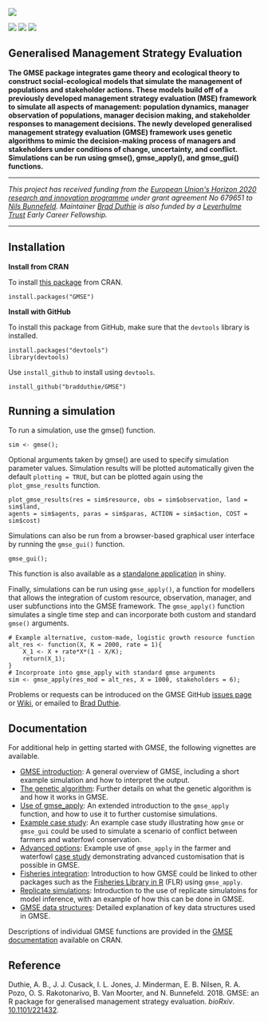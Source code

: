 ![](https://raw.githubusercontent.com/bradduthie/gmse/1727ea37f32f0f40df8ee6e8277d0d1723c88639/notebook/images/GMSE_logo_name.png)

[![](http://www.r-pkg.org/badges/version/GMSE?color=yellowgreen)](https://cran.r-project.org/package=GMSE) [![](http://cranlogs.r-pkg.org/badges/grand-total/GMSE?color=yellowgreen)](http://cranlogs.r-pkg.org/badges/grand-total/GMSE)
[![](http://cranlogs.r-pkg.org/badges/last-month/GMSE?color=yellowgreen)](http://cranlogs.r-pkg.org/badges/last-month/GMSE)


Generalised Management Strategy Evaluation
--------------------------------------------------------------------------------

**The GMSE package integrates game theory and ecological theory to construct social-ecological models that simulate the management of populations and stakeholder actions. These models build off of a previously developed management strategy evaluation (MSE) framework to simulate all aspects of management: population dynamics, manager observation of populations, manager decision making, and stakeholder responses to management decisions. The newly developed generalised management strategy evaluation (GMSE) framework uses genetic algorithms to mimic the decision-making process of managers and stakeholders under conditions of change, uncertainty, and conflict. Simulations can be run using gmse(), gmse_apply(), and gmse_gui() functions.**

--------------------------------------------------------------------------------

*This project has received funding from the [European Union's Horizon 2020 research and innovation programme](http://ec.europa.eu/programmes/horizon2020/) under grant agreement No 679651 to [Nils Bunnefeld](https://sti-cs.org/nils-bunnefeld/). Maintainer [Brad Duthie](https://bradduthie.github.io/) is also funded by a [Leverhulme Trust](https://www.leverhulme.ac.uk/) Early Career Fellowship.*

--------------------------------------------------------------------------------

## Installation

**Install from CRAN**

To install [this package](https://CRAN.R-project.org/package=GMSE) from CRAN.

```
install.packages("GMSE")
```

**Install with GitHub**

To install this package from GitHub, make sure that the `devtools` library is installed.

```
install.packages("devtools")
library(devtools)
```

Use `install_github` to install using `devtools`.

```
install_github("bradduthie/GMSE")
```

## Running a simulation

To run a simulation, use the gmse() function.

```
sim <- gmse();
```

Optional arguments taken by gmse() are used to specify simulation parameter values. Simulation results will be plotted automatically given the default `plotting = TRUE`, but can be plotted again using the `plot_gmse_results` function.

```
plot_gmse_results(res = sim$resource, obs = sim$observation, land = sim$land, 
agents = sim$agents, paras = sim$paras, ACTION = sim$action, COST = sim$cost)
```

Simulations can also be run from a browser-based graphical user interface by running the `gmse_gui()` function.

```
gmse_gui();
```

This function is also available as a [standalone application](https://bradduthie.shinyapps.io/gmse_gui/) in shiny.

Finally, simulations can be run using `gmse_apply()`, a function for modellers that allows the integration of custom resource, observation, manager, and user subfunctions into the GMSE framework. The `gmse_apply()` function simulates a single time step and can incorporate both custom and standard `gmse()` arguments.

```
# Example alternative, custom-made, logistic growth resource function
alt_res <- function(X, K = 2000, rate = 1){
    X_1 <- X + rate*X*(1 - X/K);
    return(X_1);
}
# Incorproate into gmse_apply with standard gmse arguments
sim <- gmse_apply(res_mod = alt_res, X = 1000, stakeholders = 6); 
```

Problems or requests can be introduced on the GMSE GitHub [issues page](https://github.com/bradduthie/gmse/issues) or [Wiki](https://github.com/bradduthie/gmse/wiki), or emailed to [Brad Duthie](https://bradduthie.github.io/).

## Documentation

For additional help in getting started with GMSE, the following vignettes are available.

- [GMSE introduction](https://cran.r-project.org/package=GMSE/vignettes/ms.pdf): A general overview of GMSE, including a short example simulation and how to interpret the output.
- [The genetic algorithm](https://cran.r-project.org/package=GMSE/vignettes/SI1.pdf): Further details on what the genetic algorithm is and how it works in GMSE.
- [Use of gmse_apply](https://cran.r-project.org/package=GMSE/vignettes/SI2.pdf): An extended introduction to the `gmse_apply` function, and how to use it to further customise simulations.
- [Example case study](https://cran.r-project.org/package=GMSE/vignettes/SI3.pdf): An example case study illustrating how `gmse` or `gmse_gui` could be used to simulate a scenario of conflict between farmers and waterfowl conservation.
- [Advanced options](https://cran.r-project.org/package=GMSE/vignettes/SI4.pdf): Example use of `gmse_apply` in the farmer and waterfowl [case study](https://cran.r-project.org/package=GMSE/vignettes/SI3.pdf) demonstrating advanced customisation that is possible in GMSE.
- [Fisheries integration](https://cran.r-project.org/package=GMSE/vignettes/SI5.pdf): Introduction to how GMSE could be linked to other packages such as the [Fisheries Library in R](http://www.flr-project.org/) (FLR) using `gmse_apply`.
- [Replicate simulations](https://cran.r-project.org/package=GMSE/vignettes/SI6.pdf): Introduction to the use of replicate simulatoins for model inference, with an example of how this can be done in GMSE.
- [GMSE data structures](https://cran.r-project.org/package=GMSE/vignettes/SI7.pdf): Detailed explanation of key data structures used in GMSE.

Descriptions of individual GMSE functions are provided in the [GMSE documentation](https://cran.r-project.org/package=GMSE/GMSE.pdf) available on CRAN.

## Reference

Duthie, A. B., J. J. Cusack, I. L. Jones, J. Minderman, E. B. Nilsen, R. A. Pozo, O. S. Rakotonarivo, B. Van Moorter, and N. Bunnefeld. 2018. GMSE: an R package for generalised management strategy evaluation. *bioRxiv*. [10.1101/221432](https://www.biorxiv.org/content/early/2017/11/17/221432).




